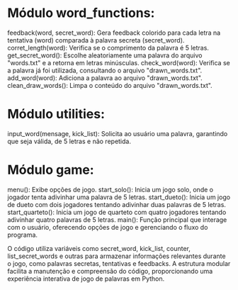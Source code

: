 # Módulo word_functions:
feedback(word, secret_word): Gera feedback colorido para cada letra na tentativa (word) comparada à palavra secreta (secret_word).
corret_length(word): Verifica se o comprimento da palavra é 5 letras.
get_secret_word(): Escolhe aleatoriamente uma palavra do arquivo "words.txt" e a retorna em letras minúsculas.
check_word(word): Verifica se a palavra já foi utilizada, consultando o arquivo "drawn_words.txt".
add_word(word): Adiciona a palavra ao arquivo "drawn_words.txt".
clean_draw_words(): Limpa o conteúdo do arquivo "drawn_words.txt".

# Módulo utilities:
input_word(mensage, kick_list): Solicita ao usuário uma palavra, garantindo que seja válida, de 5 letras e não repetida.

# Módulo game:
menu(): Exibe opções de jogo.
start_solo(): Inicia um jogo solo, onde o jogador tenta adivinhar uma palavra de 5 letras.
start_dueto(): Inicia um jogo de dueto com dois jogadores tentando adivinhar duas palavras de 5 letras.
start_quarteto(): Inicia um jogo de quarteto com quatro jogadores tentando adivinhar quatro palavras de 5 letras.
main(): Função principal que interage com o usuário, oferecendo opções de jogo e gerenciando o fluxo do programa.


O código utiliza variáveis como secret_word, kick_list, counter, list_secret_words e outras para armazenar informações relevantes durante o jogo, como palavras secretas, tentativas e feedbacks. A estrutura modular facilita a manutenção e compreensão do código, proporcionando uma experiência interativa de jogo de palavras em Python.
